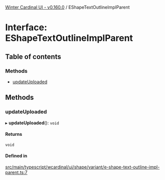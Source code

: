 [Winter Cardinal UI - v0.160.0](../index.md) / EShapeTextOutlineImplParent

# Interface: EShapeTextOutlineImplParent

## Table of contents

### Methods

- [updateUploaded](EShapeTextOutlineImplParent.md#updateuploaded)

## Methods

### updateUploaded

▸ **updateUploaded**(): `void`

#### Returns

`void`

#### Defined in

[src/main/typescript/wcardinal/ui/shape/variant/e-shape-text-outline-impl-parent.ts:7](https://github.com/winter-cardinal/winter-cardinal-ui/blob/v0.160.0/src/main/typescript/wcardinal/ui/shape/variant/e-shape-text-outline-impl-parent.ts#L7)
